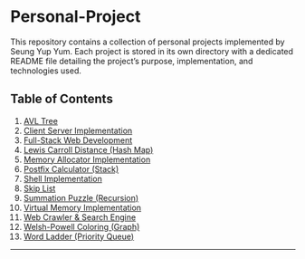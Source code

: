 # Personal-Project

This repository contains a collection of personal projects implemented by Seung Yup Yum. Each project is stored in its own directory with a dedicated README file detailing the project’s purpose, implementation, and technologies used.

## Table of Contents

1. [AVL Tree](<AVL Tree>)
2. [Client Server Implementation](<Client Server Implementation>)
3. [Full-Stack Web Development](<Full-Stack Web Development>)
4. [Lewis Carroll Distance (Hash Map)](<Lewis Carroll Distance (Hash Map)>)
5. [Memory Allocator Implementation](<Memory Allocator Implementation>)
6. [Postfix Calculator (Stack)](<Postfix Calculator (Stack)>)
7. [Shell Implementation](<Shell Implementation>)
8. [Skip List](<Skip List>)
9. [Summation Puzzle (Recursion)](<Summation Puzzle (Recursion)>)
10. [Virtual Memory Implementation](<Virtual Memory Implementation>)
11. [Web Crawler & Search Engine](<Web Crawler & Search Engine>)
12. [Welsh-Powell Coloring (Graph)](<Welsh-Powell Coloring (Graph)>)
13. [Word Ladder (Priority Queue)](<Word Ladder (Prioirity Queue)>)

---
